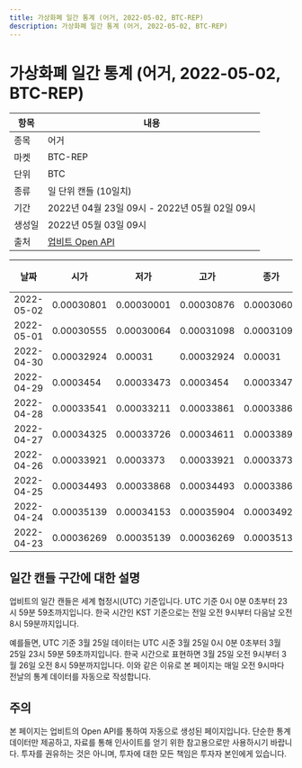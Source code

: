 ```yaml
---
title: 가상화폐 일간 통계 (어거, 2022-05-02, BTC-REP)
description: 가상화폐 일간 통계 (어거, 2022-05-02, BTC-REP)
---
```



가상화폐 일간 통계 (어거, 2022-05-02, BTC-REP)
===

|항목|내용|
|--|--|
|종목|어거|
|마켓|BTC-REP|
|단위|BTC|
|종류|일 단위 캔들 (10일치)|
|기간|2022년 04월 23일 09시 - 2022년 05월 02일 09시|
|생성일|2022년 05월 03일 09시|
|출처|[업비트 Open API](https://docs.upbit.com)|


|날짜|시가|저가|고가|종가|비고|
|--|--|--|--|--|--|
|2022-05-02|0.00030801|0.00030001|0.00030876|0.00030607|    |
|2022-05-01|0.00030555|0.00030064|0.00031098|0.00031098|    |
|2022-04-30|0.00032924|0.00031|0.00032924|0.00031|    |
|2022-04-29|0.0003454|0.00033473|0.0003454|0.00033473|    |
|2022-04-28|0.00033541|0.00033211|0.00033861|0.00033861|    |
|2022-04-27|0.00034325|0.00033726|0.00034611|0.00033893|    |
|2022-04-26|0.00033921|0.0003373|0.00033921|0.0003373|    |
|2022-04-25|0.00034493|0.00033868|0.00034493|0.00033868|    |
|2022-04-24|0.00035139|0.00034153|0.00035904|0.00034928|    |
|2022-04-23|0.00036269|0.00035139|0.00036269|0.00035139|    |


일간 캔들 구간에 대한 설명
---


업비트의 일간 캔들은 세계 협정시(UTC) 기준입니다. 
UTC 기준 0시 0분 0초부터 23시 59분 59초까지입니다. 
한국 시간인 KST 기준으로는 전일 오전 9시부터 다음날 오전 8시 59분까지입니다. 


예를들면, UTC 기준 3월 25일 데이터는 UTC 시준 3월 25일 0시 0분 0초부터 3월 25일 23시 59분 59초까지입니다. 
한국 시간으로 표현하면 3월 25일 오전 9시부터 3월 26일 오전 8시 59분까지입니다. 
이와 같은 이유로 본 페이지는 매일 오전 9시마다 전날의 통계 데이터를 자동으로 작성합니다. 


주의
---


본 페이지는 업비트의 Open API를 통하여 자동으로 생성된 페이지입니다. 
단순한 통계 데이터만 제공하고, 자료를 통해 인사이트를 얻기 위한 참고용으로만 사용하시기 바랍니다. 
투자를 권유하는 것은 아니며, 투자에 대한 모든 책임은 투자자 본인에게 있습니다. 
